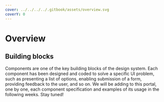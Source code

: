 ```yaml
---
cover: ../../../../.gitbook/assets/overview.svg
coverY: 0
---
```


# Overview

## Building blocks <a href="#building-blocks" id="building-blocks"></a>

Components are one of the key building blocks of the design system. Each component has been designed and coded to solve a specific UI problem, such as presenting a list of options, enabling submission of a form, providing feedback to the user, and so on. We will be adding to this portal, one by one, each component specification and examples of its usage in the following weeks. Stay tuned!

<div>

<figure><img src="../../../../.gitbook/assets/alert (1).svg" alt=""><figcaption></figcaption></figure>

 

<figure><img src="../../../../.gitbook/assets/buttons (1).svg" alt=""><figcaption></figcaption></figure>

 

<figure><img src="../../../../.gitbook/assets/layout.svg" alt=""><figcaption></figcaption></figure>

</div>

<div>

<figure><img src="../../../../.gitbook/assets/formelements.svg" alt=""><figcaption></figcaption></figure>

 

<figure><img src="../../../../.gitbook/assets/datepicker.svg" alt=""><figcaption></figcaption></figure>

 

<figure><img src="../../../../.gitbook/assets/tables.svg" alt=""><figcaption></figcaption></figure>

</div>

<div>

<figure><img src="../../../../.gitbook/assets/cards.svg" alt=""><figcaption></figcaption></figure>

 

<figure><img src="../../../../.gitbook/assets/menu (2).svg" alt=""><figcaption></figcaption></figure>

 

<figure><img src="../../../../.gitbook/assets/tabs.svg" alt=""><figcaption></figcaption></figure>

</div>

<div>

<figure><img src="../../../../.gitbook/assets/popovers.svg" alt=""><figcaption></figcaption></figure>

 

<figure><img src="../../../../.gitbook/assets/tooltips.svg" alt=""><figcaption></figcaption></figure>

 

<figure><img src="../../../../.gitbook/assets/progress-bar.svg" alt=""><figcaption></figcaption></figure>

</div>

<div>

<figure><img src="../../../../.gitbook/assets/charts.svg" alt=""><figcaption></figcaption></figure>

 

<figure><img src="../../../../.gitbook/assets/pagination.svg" alt=""><figcaption></figcaption></figure>

 

<figure><img src="../../../../.gitbook/assets/badges.svg" alt=""><figcaption></figcaption></figure>

</div>

<div>

<figure><img src="../../../../.gitbook/assets/section-control.svg" alt=""><figcaption></figcaption></figure>

 

<figure><img src="../../../../.gitbook/assets/loaders.svg" alt=""><figcaption></figcaption></figure>

 

<figure><img src="../../../../.gitbook/assets/search.svg" alt=""><figcaption></figcaption></figure>

</div>

<div>

<figure><img src="../../../../.gitbook/assets/filters.svg" alt=""><figcaption></figcaption></figure>

 

<figure><img src="../../../../.gitbook/assets/app-icons.svg" alt=""><figcaption></figcaption></figure>

</div>

